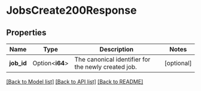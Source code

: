 # JobsCreate200Response

## Properties

Name | Type | Description | Notes
------------ | ------------- | ------------- | -------------
**job_id** | Option<**i64**> | The canonical identifier for the newly created job. | [optional]

[[Back to Model list]](../README.md#documentation-for-models) [[Back to API list]](../README.md#documentation-for-api-endpoints) [[Back to README]](../README.md)


